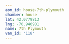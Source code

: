 ```yaml
---
aom_id: house-7th-plymouth
chamber: house
lat: 42.0779813
lng: -70.940981
name: 7th Plymouth
van_id: '118'
---
```

